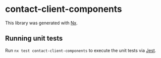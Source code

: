 # contact-client-components

This library was generated with [Nx](https://nx.dev).

## Running unit tests

Run `nx test contact-client-components` to execute the unit tests via [Jest](https://jestjs.io).
